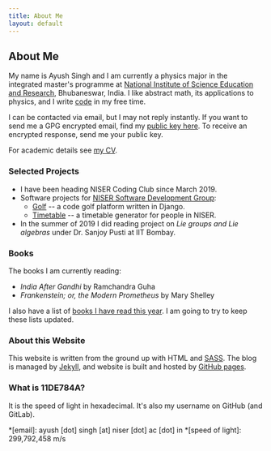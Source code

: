 ```yaml
---
title: About Me
layout: default
---
```


## About Me

My name is Ayush Singh and I am currently a physics major in the
integrated master's programme at [National Institute of Science Education and Research](https://www.niser.ac.in/), Bhubaneswar, India.  I like
abstract math, its applications to physics, and I write [code](https://github.com/11DE784A/) in my free time.

I can be contacted via email, but I may not
reply instantly. If you want to send me a GPG encrypted email, find my [public
key here](/assets/files/gpg_public.asc). To receive an encrypted response, send
me your public key.  

For academic details see [my CV](/assets/files/cv_ayush_singh.pdf).


### Selected Projects

* I have been heading NISER Coding Club since March 2019.
* Software projects for [NISER Software Development Group](https://sdgniser.github.io):
  * [Golf](https://github.com/sdgniser/golf) -- a code golf platform written in
  Django.
  * [Timetable](https://github.com/sdgniser/timetable) -- a timetable generator
  for people in NISER.
* In the summer of 2019 I did reading project on _Lie groups and Lie algebras_
  under Dr. Sanjoy Pusti at IIT Bombay.

### Books

The books I am currently reading:

* _India After Gandhi_ by Ramchandra Guha
* _Frankenstein; or, the Modern Prometheus_ by Mary Shelley

I also have a list of [books I have read this year](/books). I am going to
try to keep these lists updated.


### About this Website

This website is written from the ground up with HTML and
[SASS](https://sass-lang.com/). The blog is
managed by [Jekyll](https://jekyllrb.com/), and website is built and hosted by
[GitHub pages](https://pages.github.com/).

### What is 11DE784A?

It is the speed of light in hexadecimal. It's also my username on GitHub (and
GitLab).

*[email]: ayush [dot] singh [at] niser [dot] ac [dot] in
*[speed of light]: 299,792,458 m/s
